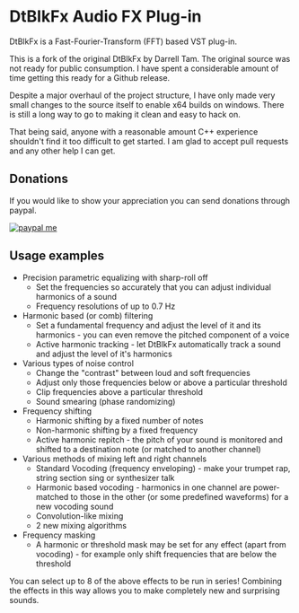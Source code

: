 # DtBlkFx Audio FX Plug-in

DtBlkFx is a Fast-Fourier-Transform (FFT) based VST plug-in.

This is a fork of the original DtBlkFx by Darrell Tam. The original source was
not ready for public consumption. I have spent a considerable amount of time
getting this ready for a Github release.

Despite a major overhaul of the project structure, I have only made very small
changes to the source itself to enable x64 builds on windows. There is still a
long way to go to making it clean and easy to hack on.

That being said, anyone with a reasonable amount C++ experience shouldn't find
it too difficult to get started. I am glad to accept pull requests and any other
help I can get.

## Donations

If you would like to show your appreciation you can send donations through
paypal.

[![paypal me](https://img.shields.io/badge/paypal-me-blue.svg)](https://www.paypal.me/cisc)

## Usage examples

* Precision parametric equalizing with sharp-roll off
    * Set the frequencies so accurately that you can adjust individual harmonics
      of a sound
    * Frequency resolutions of up to 0.7 Hz
* Harmonic based (or comb) filtering
    * Set a fundamental frequency and adjust the level of it and its harmonics -
      you can even remove the pitched component of a voice
    * Active harmonic tracking - let DtBlkFx automatically track a sound and
      adjust the level of it's harmonics
* Various types of noise control
    * Change the "contrast" between loud and soft frequencies
    * Adjust only those frequencies below or above a particular threshold
    * Clip frequencies above a particular threshold
    * Sound smearing (phase randomizing)
* Frequency shifting
    * Harmonic shifting by a fixed number of notes
    * Non-harmonic shifting by a fixed frequency
    * Active harmonic repitch - the pitch of your sound is monitored and shifted
      to a destination note (or matched to another channel)
* Various methods of mixing left and right channels
    * Standard Vocoding (frequency enveloping) - make your trumpet rap, string
      section sing or synthesizer talk
    * Harmonic based vocoding - harmonics in one channel are power-matched to
      those in the other (or some predefined waveforms) for a new vocoding sound
    * Convolution-like mixing
    * 2 new mixing algorithms
* Frequency masking
    * A harmonic or threshold mask may be set for any effect (apart from
      vocoding) - for example only shift frequencies that are below the
      threshold

You can select up to 8 of the above effects to be run in series! Combining the
effects in this way allows you to make completely new and surprising sounds.
